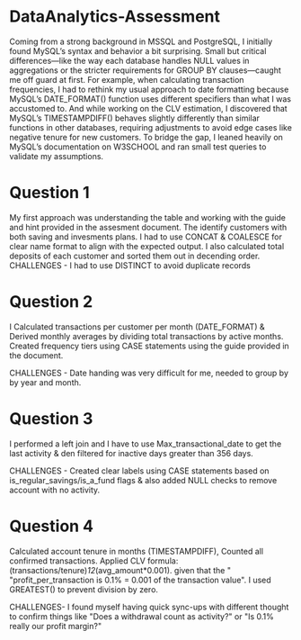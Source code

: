 # DataAnalytics-Assessment

Coming from a strong background in MSSQL and PostgreSQL, I initially found MySQL’s syntax and behavior a bit surprising. Small but critical differences—like the way each database handles NULL values in aggregations or the stricter requirements for GROUP BY clauses—caught me off guard at first.
For example, when calculating transaction frequencies, I had to rethink my usual approach to date formatting because MySQL’s DATE_FORMAT() function uses different specifiers than what I was accustomed to. And while working on the CLV estimation, I discovered that MySQL’s TIMESTAMPDIFF() behaves slightly differently than similar functions in other databases, requiring adjustments to avoid edge cases like negative tenure for new customers.
To bridge the gap, I leaned heavily on MySQL’s documentation on W3SCHOOL and ran small test queries to validate my assumptions. 

# Question 1
My first approach was understanding the table and working with the guide and hint provided in the assesment document. The identify customers with both saving and invesments plans.
I had to use CONCAT & COALESCE for clear name format to align with the expected output. I also calculated total deposits of each customer and sorted them out in decending order.
CHALLENGES - I had to use DISTINCT to avoid duplicate records 

# Question 2 

I Calculated transactions per customer per month (DATE_FORMAT) & Derived monthly averages by dividing total transactions by active months. Created frequency tiers using CASE statements using the guide provided in the document.

CHALLENGES - Date handing was very difficult for me, needed to group by by year and month.

# Question 3 

I performed a left join and I have to use Max_transactional_date to get the last activity & den filtered for inactive days greater than 356 days.

CHALLENGES - Created clear labels using CASE statements based on is_regular_savings/is_a_fund flags & also added NULL checks to remove account with no activity.

# Question 4 

Calculated account tenure in months (TIMESTAMPDIFF), Counted all confirmed transactions. Applied CLV formula: (transactions/tenure)*12*(avg_amount*0.001). given that the " "profit_per_transaction is 0.1% = 0.001 of the transaction value". I used GREATEST() to prevent division by zero.

CHALLENGES-   I found myself having quick sync-ups with different thought to confirm things like "Does a withdrawal count as activity?" or "Is 0.1% really our profit margin?"
